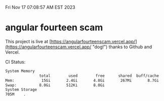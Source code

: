 Fri Nov 17 07:08:57 AM EST 2023

# angular fourteen scam


This project is live at [https://angularfourteenscam.vercel.app/](https://angularfourteenscam.vercel.app/ "dog!") thanks to Github and Vercel.

CI Status: 

```bash
System Memory
               total        used        free      shared  buff/cache   available
Mem:            15Gi       2.4Gi       4.8Gi       267Mi       8.7Gi        12Gi
Swap:          8.0Gi       512Ki       8.0Gi
System Storage
705M	.

